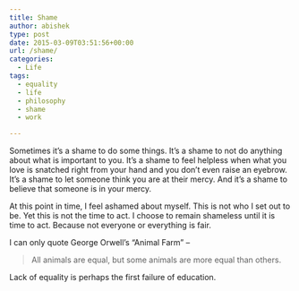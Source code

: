 ```yaml
---
title: Shame
author: abishek
type: post
date: 2015-03-09T03:51:56+00:00
url: /shame/
categories:
  - Life
tags:
  - equality
  - life
  - philosophy
  - shame
  - work

---
```

Sometimes it&#8217;s a shame to do some things. It&#8217;s a shame to not do anything about what is important to you. It&#8217;s a shame to feel helpless when what you love is snatched right from your hand and you don&#8217;t even raise an eyebrow. It&#8217;s a shame to let someone think you are at their mercy. And it&#8217;s a shame to believe that someone is in your mercy.&nbsp;

At this point in time, I feel ashamed about myself. This is not who I set out to be. Yet this is not the time to act. I choose to remain shameless until it is time to act. Because not everyone or everything is fair.&nbsp;

I can only quote George Orwell&#8217;s &#8220;Animal Farm&#8221; &#8211;&nbsp;

> All animals are equal, but some animals are more equal than others.&nbsp;

Lack of equality is perhaps the first failure of education.&nbsp;